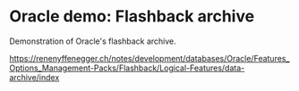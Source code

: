 # Oracle demo: Flashback archive

Demonstration of Oracle's flashback archive.

https://renenyffenegger.ch/notes/development/databases/Oracle/Features_Options_Management-Packs/Flashback/Logical-Features/data-archive/index
